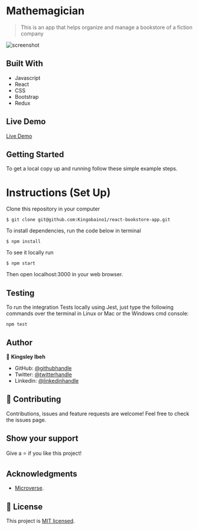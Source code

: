 # Mathemagician

> This is an app that helps organize and manage a bookstore of a fiction company

![screenshot]()

## Built With

- Javascript
- React
- CSS
- Bootstrap
- Redux

## Live Demo

[Live Demo](https://reactjs-bookstore-app.netlify.app/)

## Getting Started

To get a local copy up and running follow these simple example steps.

# Instructions (Set Up)

Clone this repository in your computer

```
$ git clone git@github.com:Kingobaino1/react-bookstore-app.git
```

To install dependencies, run the code below in terminal

```
$ npm install
```

To see it locally run

```
$ npm start
```

Then open localhost:3000 in your web browser.

## Testing

To run the integration Tests locally using Jest, just type the following commands over the terminal in Linux or Mac or the Windows cmd console:

```
npm test
```

## Author

👤 **Kingsley Ibeh**

- GitHub: [@githubhandle](https://github.com/Kingobaino1)
- Twitter: [@twitterhandle](https://twitter.com/ibehkingso)
- Linkedin: [@linkedinhandle](https://www.linkedin.com/in/kingsley-ibeh/)

## 🤝 Contributing

Contributions, issues and feature requests are welcome!
Feel free to check the issues page.

## Show your support

Give a ⭐️ if you like this project!

## Acknowledgments

- [Microverse](https://www.microverse.org/).

## 📝 License

This project is [MIT licensed](/LICENSE).
